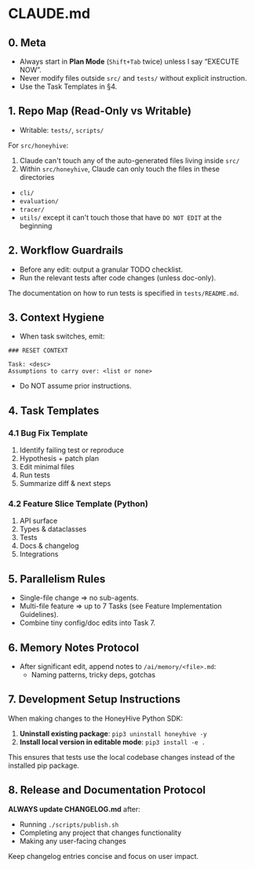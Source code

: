 # CLAUDE.md

## 0. Meta
- Always start in **Plan Mode** (`Shift+Tab` twice) unless I say “EXECUTE NOW”.
- Never modify files outside `src/` and `tests/` without explicit instruction.
- Use the Task Templates in §4.

## 1. Repo Map (Read-Only vs Writable)

- Writable:  `tests/`, `scripts/`

For `src/honeyhive`:

1. Claude can't touch any of the auto-generated files living inside `src/`
2. Within `src/honeyhive`, Claude can only touch the files in these directories
- `cli/`
- `evaluation/`
- `tracer/`
-  `utils/` except it can't touch those that have `DO NOT EDIT` at the beginning


## 2. Workflow Guardrails
- Before any edit: output a granular TODO checklist.
- Run the relevant tests after code changes (unless doc-only).

The documentation on how to run tests is specified in `tests/README.md`.


## 3. Context Hygiene
- When task switches, emit:
```
### RESET CONTEXT

Task: <desc>  
Assumptions to carry over: <list or none>
```
- Do NOT assume prior instructions.


## 4. Task Templates
### 4.1 Bug Fix Template
1. Identify failing test or reproduce
2. Hypothesis + patch plan
3. Edit minimal files
4. Run tests
5. Summarize diff & next steps

### 4.2 Feature Slice Template (Python)
1. API surface
2. Types & dataclasses
3. Tests
4. Docs & changelog
5. Integrations


## 5. Parallelism Rules
- Single-file change => no sub-agents.
- Multi-file feature => up to 7 Tasks (see Feature Implementation Guidelines).
- Combine tiny config/doc edits into Task 7.

## 6. Memory Notes Protocol

- After significant edit, append notes to `/ai/memory/<file>.md`:
    - Naming patterns, tricky deps, gotchas

## 7. Development Setup Instructions

When making changes to the HoneyHive Python SDK:

1. **Uninstall existing package**: `pip3 uninstall honeyhive -y`
2. **Install local version in editable mode**: `pip3 install -e .`

This ensures that tests use the local codebase changes instead of the installed pip package.

## 8. Release and Documentation Protocol

**ALWAYS update CHANGELOG.md** after:
- Running `./scripts/publish.sh` 
- Completing any project that changes functionality
- Making any user-facing changes

Keep changelog entries concise and focus on user impact.
